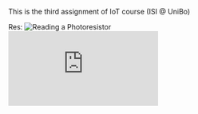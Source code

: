This is the third assignment of IoT course (ISI @ UniBo)

Res:
![Reading a Photoresistor](https://create.arduino.cc/projecthub/Ayeon0122/reading-a-photoresistor-1e705e)
![LM35 datasheet](https://www.ti.com/lit/ds/symlink/lm35.pdf)
